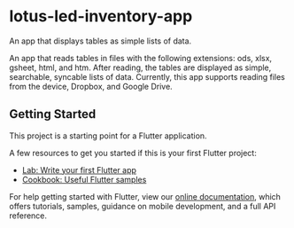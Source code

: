 # lotus-led-inventory-app

An app that displays tables as simple lists of data.

An app that reads tables in files with the following
extensions: ods, xlsx, gsheet, html, and htm. After reading, the tables are
displayed as simple, searchable, syncable lists of data. Currently, this app
supports reading files from the device, Dropbox, and Google Drive.

## Getting Started

This project is a starting point for a Flutter application.

A few resources to get you started if this is your first Flutter project:

- [Lab: Write your first Flutter app](https://flutter.dev/docs/get-started/codelab)
- [Cookbook: Useful Flutter samples](https://flutter.dev/docs/cookbook)

For help getting started with Flutter, view our
[online documentation](https://flutter.dev/docs), which offers tutorials,
samples, guidance on mobile development, and a full API reference.
